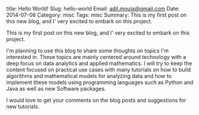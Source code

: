 title: Hello World!
Slug: hello-world
Email: adil.mouja@gmail.com
Date: 2014-07-08
Category: misc
Tags: misc
Summary: This is my first post on this new blog, and I' very excited to embark on this project.


This is my first post on this new blog, and I' very excited to embark on this project.

I'm planning to use this blog to share some thoughts on topics I'm interested in. These topics are mainly centered around technology with a deep focus on data analytics and applied mathematics. I will try to keep the content focused on practical use cases with many tutorials on how to build algorithms and mathematical models for analyzing data and how to implement these models using programming languages such as Python and Java as well as new Software packages.

I would love to get your comments on the blog posts and suggestions for new tutorials.